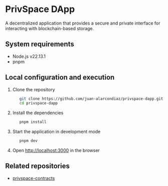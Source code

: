 # PrivSpace DApp
A decentralized application that provides a secure and private interface for interacting with blockchain-based storage.
## System requirements
- Node.js v22.13.1
- pnpm

## Local configuration and execution
1. Clone the repository
   ```bash
      git clone https://github.com/juan-alarcondiaz/privspace-dapp.git
      cd privspace-dapp
   ```
2. Install the dependencies
   ```bash
      pnpm install
   ```
3. Start the application in development mode
   ```bash
      pnpm dev
   ```
4. Open [http://localhost:3000](http://localhost:3000) in the browser

## Related repositories
- [privspace-contracts](https://github.com/juan-alarcondiaz/privspace-contracts.git)